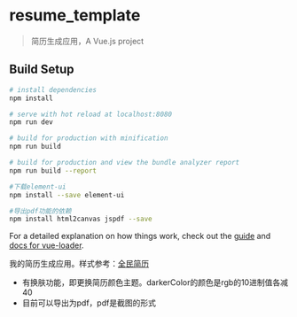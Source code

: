 # resume_template

> 简历生成应用，A Vue.js project

## Build Setup

``` bash
# install dependencies
npm install

# serve with hot reload at localhost:8080
npm run dev

# build for production with minification
npm run build

# build for production and view the bundle analyzer report
npm run build --report

#下载element-ui
npm install --save element-ui

#导出pdf功能的依赖
npm install html2canvas jspdf --save
```

For a detailed explanation on how things work, check out the [guide](http://vuejs-templates.github.io/webpack/) and [docs for vue-loader](http://vuejs.github.io/vue-loader).

我的简历生成应用。样式参考：[全民简历](https://www.qmjianli.com/)

- 有换肤功能，即更换简历颜色主题。darkerColor的颜色是rgb的10进制值各减40
- 目前可以导出为pdf，pdf是截图的形式
